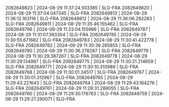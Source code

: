  2082649823 | 2024-08-29 11:37:24.503385 | SLG-FRA
 2082649820 | 2024-08-29 11:37:04.047345 | SLG-FRA
 2082649813 | 2024-08-29 11:36:12.163116 | SLG-FRA
 2082649812 | 2024-08-29 11:36:06.292283 | SLG-FRA
 2082649811 | 2024-08-29 11:35:46.155462 | SLG-FRA
 2082649796 | 2024-08-29 11:33:04.155966 | SLG-FRA
 2082649787 | 2024-08-29 11:31:07.393304 | SLG-FRA
 2082649785 | 2024-08-29 11:30:55.671682 | SLG-FRA
 2082649783 | 2024-08-29 11:30:41.422778 | SLG-FRA
 2082649782 | 2024-08-29 11:30:39.265855 | SLG-FRA
 2082649780 | 2024-08-29 11:30:36.278287 | SLG-FRA
 2082649779 | 2024-08-29 11:30:29.387267 | SLG-FRA
 2082649778 | 2024-08-29 11:30:29.134987 | SLG-FRA
 2082649775 | 2024-08-29 11:30:21.214659 | SLG-FRA
 2082649771 | 2024-08-29 11:30:10.310989 | SLG-FRA
 2082649768 | 2024-08-29 11:30:01.34517  | SLG-FRA
 2082649767 | 2024-08-29 11:30:01.312967 | SLG-FRA
 2082649765 | 2024-08-29 11:29:43.221643 | SLG-FRA
 2082649764 | 2024-08-29 11:29:43.164276 | SLG-FRA
 2082649761 | 2024-08-29 11:29:31.289055 | SLG-FRA
 2082649760 | 2024-08-29 11:29:30.178763 | SLG-FRA
 2082649759 | 2024-08-29 11:29:27.290071 | SLG-FRA
